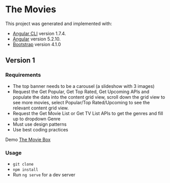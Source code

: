 # The Movies

This project was generated and implemented with:
- [Angular CLI](https://github.com/angular/angular-cli) version 1.7.4.
- [Angular](https://github.com/angular/angular-cli) version 5.2.10.
- [Bootstrap](http://getbootstrap.com/) version 4.1.0

## Version 1
### Requirements

- The top banner needs to be a carousel (a slideshow with 3 images) 
- Request the Get Popular, Get Top Rated, Get Upcoming APIs and populate the data into the content grid view, scroll down the grid view to see more movies, select Popular/Top Rated/Upcoming to see the relevant content grid view. 
- Request the Get Movie List or Get TV List APIs to get the genres and fill up to dropdown Genre 
- Must use design patterns 
- Use best coding practices 

Demo [The Movie Box](http://buithanhthao.atwebpages.com)

### Usage

- `git clone`
- `npm install`
- Run `ng serve` for a dev server
